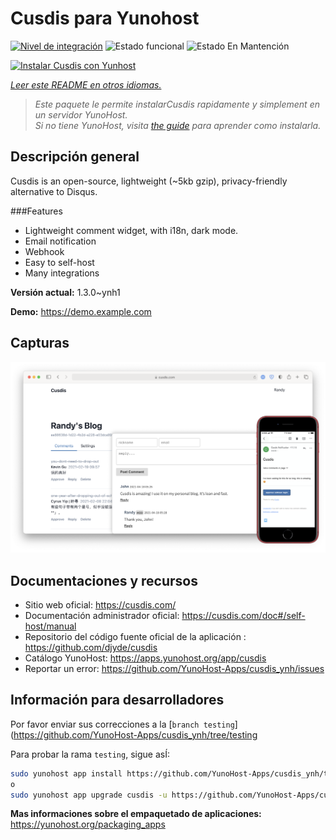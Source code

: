 <!--
Este archivo README esta generado automaticamente<https://github.com/YunoHost/apps/tree/master/tools/readme_generator>
No se debe editar a mano.
-->

# Cusdis para Yunohost

[![Nivel de integración](https://dash.yunohost.org/integration/cusdis.svg)](https://ci-apps.yunohost.org/ci/apps/cusdis/) ![Estado funcional](https://ci-apps.yunohost.org/ci/badges/cusdis.status.svg) ![Estado En Mantención](https://ci-apps.yunohost.org/ci/badges/cusdis.maintain.svg)

[![Instalar Cusdis con Yunhost](https://install-app.yunohost.org/install-with-yunohost.svg)](https://install-app.yunohost.org/?app=cusdis)

*[Leer este README en otros idiomas.](./ALL_README.md)*

> *Este paquete le permite instalarCusdis rapidamente y simplement en un servidor YunoHost.*  
> *Si no tiene YunoHost, visita [the guide](https://yunohost.org/install) para aprender como instalarla.*

## Descripción general

Cusdis is an open-source, lightweight (~5kb gzip), privacy-friendly alternative to Disqus.

###Features

- Lightweight comment widget, with i18n, dark mode.
- Email notification
- Webhook
- Easy to self-host
- Many integrations


**Versión actual:** 1.3.0~ynh1

**Demo:** <https://demo.example.com>

## Capturas

![Captura de Cusdis](./doc/screenshots/screenshot.png)

## Documentaciones y recursos

- Sitio web oficial: <https://cusdis.com/>
- Documentación administrador oficial: <https://cusdis.com/doc#/self-host/manual>
- Repositorio del código fuente oficial de la aplicación : <https://github.com/djyde/cusdis>
- Catálogo YunoHost: <https://apps.yunohost.org/app/cusdis>
- Reportar un error: <https://github.com/YunoHost-Apps/cusdis_ynh/issues>

## Información para desarrolladores

Por favor enviar sus correcciones a la [`branch testing`](https://github.com/YunoHost-Apps/cusdis_ynh/tree/testing

Para probar la rama `testing`, sigue asÍ:

```bash
sudo yunohost app install https://github.com/YunoHost-Apps/cusdis_ynh/tree/testing --debug
o
sudo yunohost app upgrade cusdis -u https://github.com/YunoHost-Apps/cusdis_ynh/tree/testing --debug
```

**Mas informaciones sobre el empaquetado de aplicaciones:** <https://yunohost.org/packaging_apps>

